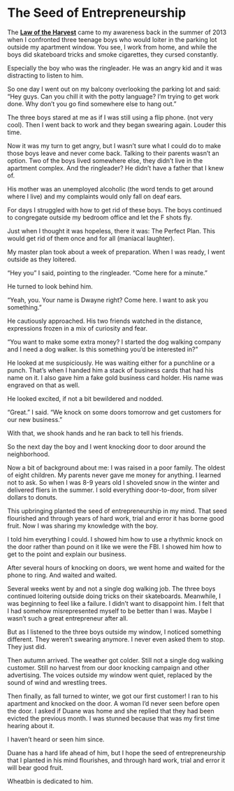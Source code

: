 The Seed of Entrepreneurship
===============


The **[Law of the Harvest]** came to my awareness back in the summer of 2013 when I confronted three teenage boys who would loiter in the parking lot outside my apartment window. You see, I work from home, and while the boys did skateboard tricks and smoke cigarettes, they cursed constantly.  

Especially the boy who was the ringleader. He was an angry kid and it was distracting to listen to him.

So one day I went out on my balcony overlooking the parking lot and said:
“Hey guys. Can you chill it with the potty language? I’m trying to get work done. Why don’t you go find somewhere else to hang out.”

The three boys stared at me as if I was still using a flip phone. (not very cool). Then I went back to work and they began swearing again. Louder this time.

Now it was my turn to get angry, but I wasn’t sure what I could do to make those boys leave and never come back. Talking to their parents wasn’t an option. Two of the boys lived somewhere else, they didn’t live in the apartment complex. And the ringleader? He didn’t have a father that I knew of. 

His mother was an unemployed alcoholic (the word tends to get around where I live) and my complaints would only fall on deaf ears.

For days I struggled with how to get rid of these boys. The boys continued to congregate outside my bedroom office and let the F shots fly. 

Just when I thought it was hopeless, there it was: The Perfect Plan. This would get rid of them once and for all (maniacal laughter).

My master plan took about a week of preparation. When I was ready, I went outside as they loitered.

“Hey you” I said, pointing to the ringleader. “Come here for a minute.”

He turned to look behind him.

“Yeah, you. Your name is Dwayne right? Come here. I want to ask you something.”

He cautiously approached. His two friends watched in the distance, expressions frozen in a mix of curiosity and fear.

“You want to make some extra money? I started the dog walking company and I need a dog walker. Is this something you’d be interested in?”

He looked at me suspiciously. He was waiting either for a punchline or a punch. That’s when I handed him a stack of business cards that had his name on it. I also gave him a fake gold business card holder. His name was engraved on that as well. 

He looked excited, if not a bit bewildered and nodded. 

“Great.” I said. “We knock on some doors tomorrow and get customers for our new business.”

With that, we shook hands and he ran back to tell his friends.

So the next day the boy and I went knocking door to door around the neighborhood.

Now a bit of background about me: I was raised in a poor family. The oldest of eight children.  My parents never gave me money for anything.  I learned not to ask. So when I was 8-9 years old I shoveled snow in the winter and delivered fliers in the summer. I sold everything door-to-door, from silver dollars to donuts.   

This upbringing planted the seed of entrepreneurship in my mind. That seed flourished and through years of hard work, trial and error it has borne good fruit. Now I was sharing my knowledge with the boy.

I told him everything I could. I showed him how to use a rhythmic knock on the door rather than pound on it like we were the FBI. I showed him how to get to the point and explain our business. 

After several hours of knocking on doors, we went home and waited for the phone to ring. And waited and waited. 

Several weeks went by and not a single dog walking job. The three boys continued loitering outside doing tricks on their skateboards. Meanwhile, I was beginning to feel like a failure. I didn’t want to disappoint him. I felt that I had somehow misrepresented myself to be better than I was. Maybe I wasn’t such a great entrepreneur after all.

But as I listened to the three boys outside my window, I noticed something different. They weren’t swearing anymore. I never even asked them to stop. They just did.

Then autumn arrived. The weather got colder. Still not a single dog walking customer. Still no harvest from our door knocking campaign and other advertising. The voices outside my window went quiet, replaced by the sound of wind and wrestling trees.

Then finally, as fall turned to winter, we got our first customer! I ran to his apartment and knocked on the door. A woman I’d never seen before open the door. I asked if Duane was home and she replied that they had been evicted the previous month. I was stunned because that was my first time hearing about it. 

I haven’t heard or seen him since.

Duane has a hard life ahead of him, but I hope the seed of entrepreneurship that I planted in his mind flourishes, and through hard work, trial and error it will bear good fruit. 

Wheatbin is dedicated to him.

[Law of the Harvest]: doc/law-of-the-harvest.markdown



